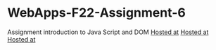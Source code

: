 # WebApps-F22-Assignment-6
Assignment introduction to Java Script and DOM
[Hosted at]( https://44-563-web-apps-f22.github.io/44563-webapps-assignment-6-saipuneet/musician.html)
[Hosted at]( https://44-563-web-apps-f22.github.io/44563-webapps-assignment-6-saipuneet/discount.html)
[Hosted at]( https://44-563-web-apps-f22.github.io/44563-webapps-assignment-6-saipuneet/vacation.html)
